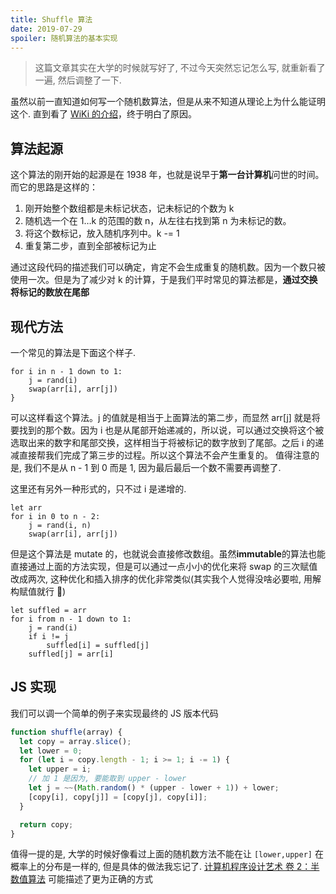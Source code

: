 ```yaml
---
title: Shuffle 算法
date: 2019-07-29
spoiler: 随机算法的基本实现
---
```


> 这篇文章其实在大学的时候就写好了, 不过今天突然忘记怎么写, 就重新看了一遍, 然后调整了一下.

虽然以前一直知道如何写一个随机数算法，但是从来不知道从理论上为什么能证明这个.
直到看了 [WiKi 的介绍](https://en.wikipedia.org/wiki/Fisher%E2%80%93Yates_shuffle)，终于明白了原因。

## 算法起源

这个算法的刚开始的起源是在 1938 年，也就是说早于**第一台计算机**问世的时间。而它的思路是这样的：

1. 刚开始整个数组都是未标记状态，记未标记的个数为 k
2. 随机选一个在 1…k 的范围的数 n，从左往右找到第 n 为未标记的数。
3. 将这个数标记，放入随机序列中。k -= 1
4. 重复第二步，直到全部被标记为止

通过这段代码的描述我们可以确定，肯定不会生成重复的随机数。因为一个数只被使用一次。但是为了减少对 k 的计算，于是我们平时常见的算法都是，**通过交换将标记的数放在尾部**

## 现代方法

一个常见的算法是下面这个样子.

```
for i in n - 1 down to 1:
	j = rand(i)
	swap(arr[i], arr[j])
}
```

可以这样看这个算法。j 的值就是相当于上面算法的第二步，而显然 arr[j] 就是将要找到的那个数。因为 i 也是从尾部开始递减的，所以说，可以通过交换将这个被选取出来的数字和尾部交换，这样相当于将被标记的数字放到了尾部。之后 i 的递减直接帮我们完成了第三步的过程。所以这个算法不会产生重复的。
值得注意的是, 我们不是从 n - 1 到 0 而是 1, 因为最后最后一个数不需要再调整了.

这里还有另外一种形式的，只不过 i 是递增的.

```
let arr
for i in 0 to n - 2:
	j = rand(i, n)
	swap(arr[i], arr[j])
```

但是这个算法是 mutate 的，也就说会直接修改数组。虽然**immutable**的算法也能直接通过上面的方法实现，但是可以通过一点小小的优化来将 swap 的三次赋值改成两次, 这种优化和插入排序的优化非常类似(其实我个人觉得没啥必要啦, 用解构赋值就行 🌚)

```
let suffled = arr
for i from n - 1 down to 1:
	j = rand(i)
	if i != j
		suffled[i] = suffled[j]
  	suffled[j] = arr[i]
```

## JS 实现

我们可以调一个简单的例子来实现最终的 JS 版本代码

```javascript
function shuffle(array) {
  let copy = array.slice();
  let lower = 0;
  for (let i = copy.length - 1; i >= 1; i -= 1) {
    let upper = i;
    // 加 1 是因为, 要能取到 upper - lower
    let j = ~~(Math.random() * (upper - lower + 1)) + lower;
    [copy[i], copy[j]] = [copy[j], copy[i]];
  }

  return copy;
}
```

值得一提的是, 大学的时候好像看过上面的随机数方法不能在让 `[lower,upper]` 在概率上的分布是一样的, 但是具体的做法我忘记了. [计算机程序设计艺术 卷 2：半数值算法](http://www.ituring.com.cn/book/987) 可能描述了更为正确的方式
